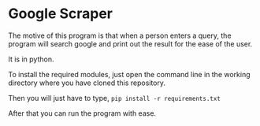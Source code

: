 # Google Scraper

The motive of this program is that when a person enters a query, the program will search google and print out the result for the ease of the user.

It is in python.

To install the required modules, just open the command line in the working directory where you have cloned this repository.

Then you will just have to type,
```pip install -r requirements.txt```

After that you can run the program with ease.
